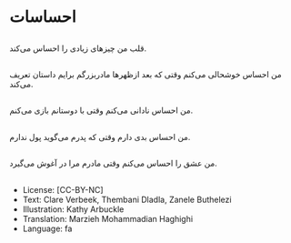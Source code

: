 # احساسات

##
قلب من چیزهای زیادی را احساس می‌کند.

##
من احساس خوشحالی می‌کنم وقتی که بعد ازظهرها مادربزرگم برایم داستان تعریف می‌کند.

##
من احساس نادانی می‌کنم وقتی با دوستانم بازی می‌کنم.

##
من احساس بدی دارم وقتی که پدرم می‌گوید پول ندارم.

##
من عشق را احساس می‌کنم وقتی مادرم مرا در آغوش می‌گیرد.

##
* License: [CC-BY-NC]
* Text: Clare Verbeek, Thembani Dladla, Zanele Buthelezi
* Illustration: Kathy Arbuckle
* Translation: Marzieh Mohammadian Haghighi
* Language: fa
